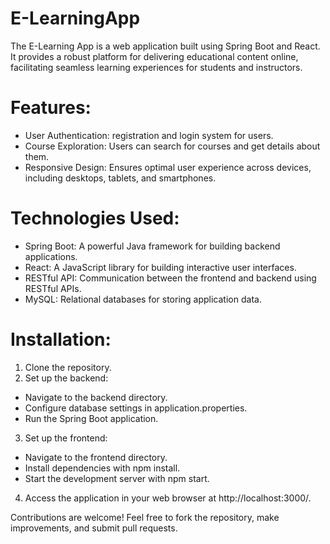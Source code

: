 # E-LearningApp

The E-Learning App is a web application built using Spring Boot and React. It provides a robust platform for delivering educational content online, facilitating seamless learning experiences for students and instructors.

# Features:
- User Authentication: registration and login system for users.
- Course Exploration: Users can search for courses and get details about them.
- Responsive Design: Ensures optimal user experience across devices, including desktops, tablets, and smartphones.


# Technologies Used:
- Spring Boot: A powerful Java framework for building backend applications.
- React: A JavaScript library for building interactive user interfaces.
- RESTful API: Communication between the frontend and backend using RESTful APIs.
- MySQL: Relational databases for storing application data.

# Installation:
1. Clone the repository.
2. Set up the backend:
  - Navigate to the backend directory.
  - Configure database settings in application.properties.
  - Run the Spring Boot application.
3. Set up the frontend:
  - Navigate to the frontend directory.
  - Install dependencies with npm install.
  - Start the development server with npm start.
4. Access the application in your web browser at http://localhost:3000/.

Contributions are welcome! Feel free to fork the repository, make improvements, and submit pull requests.
